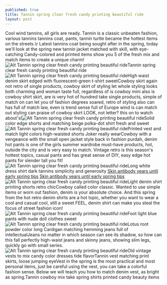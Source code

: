 ```yaml
---
published: true
title: Tannin spring clear fresh candy printing beautiful ride
layout: post
---
```

Cool wind tannins, all girls are ready. Tannin is a classic unbeaten fashion, various tannins tannins coat, pants, tannin turtle became the hottest items on the streets.\r Latest tannins coat being sought after in the spring, today we\'ll look at the spring new tannin jacket matched with skill, with eye-catching Candy-colored and printed items show you 5 of the fresh mix and match items to create a unique charm!![Alt Tannin spring clear fresh candy printing beautiful ride](https://c2.staticflickr.com/8/7642/28040378052_73f8a79820.jpg)Tannin spring clear fresh candy printing beautiful ride![Alt Tannin spring clear fresh candy printing beautiful ride](https://c2.staticflickr.com/8/7440/28040384412_1643e49561.jpg)High waist denim skirt edged with fluorescent-green t-shirt sweetCowboy skirt again not retro of single products, cowboy skirt of styling let whole styling looks both charming and woman taste full, regardless of is cowboy mini also is cowboy shirt skirt, are is very hot of hundred take single products, simple of match on can let you of fashion degrees soared, retro of styling also can has full of match law, even is trend sense full of Europe wind is can match out styling can praise of cowboy skirt LOOK, not letter? this on to watch about\'s!![Alt Tannin spring clear fresh candy printing beautiful ride](https://c2.staticflickr.com/8/7341/27863123060_8f8f814b2d.jpg)Solid color edge shorts and matching beige polka-dot shirt fresh and sweet![Alt Tannin spring clear fresh candy printing beautiful ride](https://c2.staticflickr.com/8/7552/27529111943_b18838f5e0.jpg)Printed vest and match light colors high-waisted shorts Joker really wearCowboy with a vengeance with the small open jacket style back in fashion purdah, denim hot pants is one of the girls summer wardrobe must-have products, hot, outside the city and is very easy to match. Vintage retro is this season\'s hottest topics, casual pants and has great sense of DIY, easy edge hot pants for slender tall you fit!![Alt Tannin spring clear fresh candy printing beautiful ride](https://c2.staticflickr.com/8/7722/28040396532_0c6efb2cd5.jpg)Long white dress shirt dark tannins simplicity and generosity [Skin antibody years until early spring tips](http://www.jigcase.com/2016/06/12/skin-antibody-years-until-early-spring-tips/) [Skin antibody years until early spring tips](http://www.jigcase.com/2016/06/12/skin-antibody-years-until-early-spring-tips/)![Alt Tannin spring clear fresh candy printing beautiful ride](https://c2.staticflickr.com/8/7348/28144617415_acff1a7163.jpg)Light denim shirt printing shorts retro chicCowboy called color classic. Wanted to use simple items or worn out fashion, denim is your absolute choice. And this spring from the hot retro denim shirts are a hot topic, whether you want to wear a cool and casual cool, still a sweet FEEL, denim shirt can make you steal the focus of street fashion icon!![Alt Tannin spring clear fresh candy printing beautiful ride](https://c2.staticflickr.com/8/7349/27528904714_edae52f44f.jpg)Foot light blue pants with nude doll clothes sweet![Alt Tannin spring clear fresh candy printing beautiful ride](https://c2.staticflickr.com/8/7655/28109846946_1b308cef0a.jpg)Lotus root powder color long Cardigan matching hemming jeans full of intellectualJeans no matter in which season can see its shadow, so how can this fall perfectly high-waist jeans and skinny jeans, showing slim legs, quickly go with small series. ![Alt Tannin spring clear fresh candy printing beautiful ride](https://c2.staticflickr.com/8/7398/27863151930_1787b2855b.jpg)Old vintage vests to mix candy color dresses tide flavorTannin vest matching print skirts, loose jumping eyeVest in the spring is the most practical and most personal items, just be careful using the vest, you can take a colorful fashion sense. Below we will teach you how to match denim vest, as bright as spring.Tannin cowboy mix take spring shirts printed candy beauty items